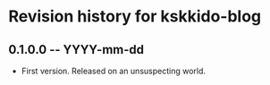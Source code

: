 # Revision history for kskkido-blog

## 0.1.0.0 -- YYYY-mm-dd

* First version. Released on an unsuspecting world.

